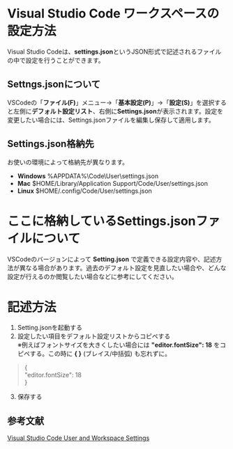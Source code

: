 # Visual Studio Code ワークスペースの設定方法
Visual Studio Codeは、**settings.json**というJSON形式で記述されるファイルの中で設定を行うことができます。　　

## Settngs.jsonについて
VSCodeの「**ファイル(F)**」メニュー→「**基本設定(P)**」→「**設定(S)**」を選択すると左側に**デフォルト設定リスト**、右側に**Settings.json**が表示されます。設定を変更したい場合には、Settings.jsonファイルを編集し保存して適用します。

## Settings.json格納先
お使いの環境によって格納先が異なります。  
* **Windows** %APPDATA%\Code\User\settings.json  
* **Mac** $HOME/Library/Application Support/Code/User/settings.json  
* **Linux** $HOME/.config/Code/User/settings.json

# ここに格納しているSettings.jsonファイルについて
VSCodeのバージョンによって **Setting.json** で定義できる設定内容や、記述方法が異なる場合があります。過去のデフォルト設定を見直したい場合や、どんな設定が行えるのか閲覧したい場合などに参考にしてください。

# 記述方法
1. Setting.jsonを起動する　　
2. 設定したい項目をデフォルト設定リストからコピペする  
※例えばフォントサイズを大きくしたい場合には **"editor.fontSize": 18** をコピペする。この時に **{ }** (ブレイス/中括弧) も忘れずに。
>{  
>   "editor.fontSize": 18  
>}

3. 保存する

## 参考文献
[Visual Studio Code User and Workspace Settings](https://code.visualstudio.com/docs/getstarted/settings)
